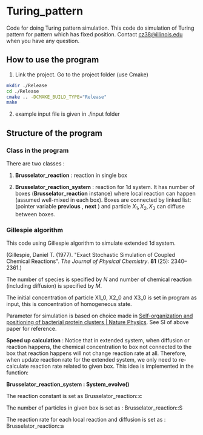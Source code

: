 # Turing_pattern

Code for doing Turing pattern simulation.
This code do simulation of Turing pattern for pattern which has fixed position. 
Contact cz38@illinois.edu when you have any question.

## How to use the program

1. Link the project. Go to the project folder (use Cmake)

```bash
mkdir ./Release
cd ./Release
cmake .. -DCMAKE_BUILD_TYPE="Release"
make
```

2. example input file is given in ./input folder

## Structure of the program

### Class in the program

There are two classes : 

1. **Brusselator_reaction** : reaction in single box

2. **Brusselator_reaction_system** : reaction for 1d system. It has number of boxes  (**Brusselator_reaction** instance) where local reaction can happen (assumed well-mixed in each box). Boxes are connected by linked list: (pointer variable **previous** , **next** ) and particle $X_{1} , X_{2}, X_{3}$ can diffuse between boxes.

### Gillespie algorithm

This code using Gillespie algorithm to simulate extended 1d system.  

(Gillespie, Daniel T. (1977). "Exact Stochastic Simulation of Coupled Chemical Reactions". *The Journal of Physical Chemistry*. **81** (25): 2340–2361.)

The number of species is specified by $N$ and number of chemical reaction (including diffusion) is specified by $M$.

The initial concentration of particle X1_0, X2_0 and X3_0 is set in program as input, this is concentration of homogeneous state.

Parameter for simulation is based on choice made in [Self-organization and positioning of bacterial protein clusters | Nature Physics](https://www.nature.com/articles/nphys4155). See SI of above paper for reference.

**Speed up calculation** : Notice that in extended system, when diffusion or reaction happens, the chemical concentration to box not connected to the box that reaction happens will not change reaction rate at all. Therefore, when update reaction rate for the extended system, we only need to re-calculate reaction rate related to given box. This idea is implemented in the function: 

**Brusselator_reaction_system : System_evolve()**

The reaction constant is set as  Brusselator_reaction::c

The number of particles in given box is set as : Brusselator_reaction::S 

The reaction rate for each local reaction and diffusion is set as : Brusselator_reaction::a 
